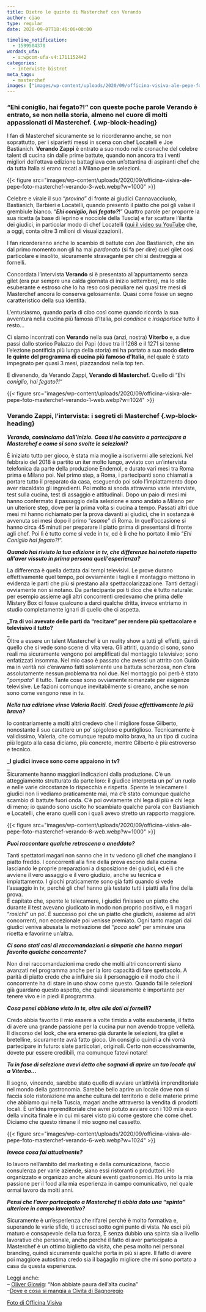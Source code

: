 ```yaml
---
title: Dietro le quinte di Masterchef con Verando
author: ciao
type: regular
date: 2020-09-07T18:46:06+00:00

timeline_notification:
  - 1599504370
wordads_ufa:
  - s:wpcom-ufa-v4:1711152442
categories:
  - interviste bistrot
meta_tags:
  - masterchef
images: ["images/wp-content/uploads/2020/09/officina-visiva-ale-pepe-foto-masterchef-verando-7-web.webp"]
---
```

### &#8220;Ehi coniglio, hai fegato?!&#8221; con queste poche parole Verando è entrato, se non nella storia, almeno nel cuore di molti appassionati di Masterchef. {.wp-block-heading}

I fan di Masterchef sicuramente se lo ricorderanno anche, se non soprattutto, per i siparietti messi in scena con chef Locatelli e Joe Bastianich. **Verando Zappi** è entrato a suo modo nelle cronache del celebre talent di cucina sin dalle prime battute, quando non ancora tra i venti migliori dell’ottava edizione battagliava con un’ottantina di aspiranti chef che da tutta Italia si erano recati a Milano per le selezioni. 


{{< figure src="images/wp-content/uploads/2020/09/officina-visiva-ale-pepe-foto-masterchef-verando-3-web.webp?w=1000" >}}


Celebre e virale il suo “_provino_” di fronte ai giudici Cannavacciuolo, Bastianich, Barbieri e Locatelli, quando presentò il piatto che poi gli valse il grembiule bianco. “_**Ehi coniglio, hai fegato?**_!” Quattro parole per proporre la sua ricetta (a base di leprino e nocciole della Tuscia) e far scattare l’ilarità dei giudici, in particolar modo di chef Locatelli (<a rel="noreferrer noopener" href="https://www.youtube.com/watch?v=A-IWIML1790" target="_blank">qui il video su YouTube</a> che, a oggi, conta oltre 3 milioni di visualizzazioni). 

I fan ricorderanno anche lo scambio di battute con Joe Bastianich, che sin dal primo momento non gli ha mai _perdonato_ (si fa per dire) quel gilet così particolare e insolito, sicuramente stravagante per chi si destreggia ai fornelli.

Concordata l&#8217;intervista **Verando** si è presentato all&#8217;appuntamento senza gilet (era pur sempre una calda giornata di inizio settembre), ma lo stile esuberante e estroso che lo ha reso così peculiare nei quasi tre mesi di Masterchef ancora lo conserva gelosamente. Quasi come fosse un segno caratteristico della sua identità.

L’entusiasmo, quando parla di cibo così come quando ricorda la sua avventura nella cucina più famosa d’Italia, poi _condisce_ e _insaporisce_ tutto il resto…

Ci siamo incontrati con **Verando** nella sua (anzi, nostra) **Viterbo** e, a due passi dallo storico Palazzo dei Papi (dove tra il 1268 e il 1271 si tenne l’elezione pontificia più lunga della storia) mi ha portato a suo modo **dietro le quinte del programma di cucina più famoso d&#8217;Italia**, nel quale è stato impegnato per quasi 3 mesi, piazzandosi nella top ten. 

E divenendo, da Verando Zappi, **Verando di Masterchef.** Quello di &#8220;_Ehi coniglio, hai fegato?!_&#8220;


{{< figure src="images/wp-content/uploads/2020/09/officina-visiva-ale-pepe-foto-masterchef-verando-1-web.webp?w=1024" >}}




### Verando Zappi, l&#8217;intervista: i segreti di Masterchef {.wp-block-heading}

**_Verando, cominciamo dall&#8217;inizio._** **_Cosa ti ha convinto a partecipare a Masterchef e come si sono svolte le selezioni?_**

È iniziato tutto per gioco, è stata mia moglie a iscrivermi alle selezioni. Nel febbraio del 2018 è partito un iter molto lungo, avviato con un&#8217;intervista telefonica da parte della produzione Endemol, e durato vari mesi tra Roma prima e Milano poi. Nel primo step, a Roma, i partecipanti sono chiamati a portare tutto il preparato da casa, eseguendo poi solo l&#8217;impiattamento dopo aver riscaldato gli ingredienti. Poi molto si snoda attraverso varie interviste, test sulla cucina, test di assaggio e attitudinali. Dopo un paio di mesi mi hanno confermato il passaggio della selezione e sono andato a Milano per un ulteriore step, dove per la prima volta si cucina a tempo. Passati altri due mesi mi hanno richiamato per la prova davanti ai giudici, che in sostanza è avvenuta sei mesi dopo il primo &#8220;_esame_&#8221; di Roma. In quell&#8217;occasione si hanno circa 45 minuti per preparare il piatto prima di presentarsi di fronte agli chef. Poi lì è tutto come si vede in tv, ed è lì che ho portato il mio &#8220;_Ehi Coniglio hai fegato?!_&#8220;.

**_Quando hai rivisto la tua edizione in tv, che differenze hai notato rispetto all&#8217;aver vissuto in prima persona quell&#8217;esperienza?_**

La differenza è quella dettata dai tempi televisivi. Le prove durano effettivamente quel tempo, poi ovviamente i tagli e il montaggio mettono in evidenza le parti che più si prestano alla spettacolarizzazione. Tanti dettagli ovviamente non si notano. Da partecipante poi ti dico che è tutto naturale: per esempio assieme agli altri concorrenti credevamo che prima delle Mistery Box ci fosse qualcuno a darci qualche dritta, invece entriamo in studio completamente ignari di quello che ci aspetta.

**_Tra di voi avevate delle parti da &#8220;recitare&#8221; per rendere più spettacolare e televisivo il tutto?  
_**  
Oltre a essere un talent Masterchef è un reality show a tutti gli effetti, quindi quello che si vede sono scene di vita vera. Gli attriti, quando ci sono, sono reali ma sicuramente vengono poi amplificati dal montaggio televisivo; sono enfatizzati insomma. Nel mio caso è passato che avessi un attrito con Guido ma in verità noi c&#8217;eravamo fatti solamente una battuta scherzosa, non c&#8217;era assolutamente nessun problema tra noi due. Nel montaggio poi però è stato &#8220;_pompato_&#8221; il tutto. Tante cose sono ovviamente romanzate per esigenze televisive. Le fazioni comunque inevitabilmente si creano, anche se non sono come vengono rese in tv.

**_Nella tua edizione vinse Valeria Raciti. Credi fosse effettivamente la più brava?_**

Io contrariamente a molti altri credevo che il migliore fosse Gilberto, nonostante il suo carattere un po&#8217; spigoloso e puntiglioso. Tecnicamente è validissimo, Valeria, che comunque reputo molto brava, ha un tipo di cucina più legato alla casa diciamo, più concreto, mentre Gilberto è più estroverso e tecnico. 

**_I giudici invece sono come appaiono in tv?  
_**  
Sicuramente hanno maggiori indicazioni dalla produzione. C&#8217;è un atteggiamento strutturato da parte loro: il giudice interpreta un po&#8217; un ruolo e nelle varie circostanze lo rispecchia e rispetta. Spente le telecamere i giudici non li vediamo praticamente mai, ma c&#8217;è stato comunque qualche scambio di battute fuori onda. C&#8217;è poi ovviamente chi lega di più e chi lega di meno; io quando sono uscito ho scambiato qualche parola con Bastianich e Locatelli, che erano quelli con i quali avevo stretto un rapporto maggiore. 


{{< figure src="images/wp-content/uploads/2020/09/officina-visiva-ale-pepe-foto-masterchef-verando-8-web.webp?w=1000" >}}


**_Puoi raccontare qualche retroscena o aneddoto?_**

Tanti spettatori magari non sanno che in tv vedono gli chef che mangiano il piatto freddo. I concorrenti alla fine della prova escono dalla cucina lasciando le proprie preparazioni a disposizione dei giudici, ed è lì che avviene il vero assaggio e il vero giudizio, anche su tecnica e impiattamento. I giochi praticamente sono già fatti quando si vede l&#8217;assaggio in tv, perché gli chef hanno già testato tutti i piatti alla fine della prova.  
È capitato che, spente le telecamere, i giudici finissero un piatto che durante il test avevano giudicato in modo non proprio positivo, e lì magari &#8220;_rosichi_&#8221; un po&#8217;. È successo poi che un piatto che giudichi, assieme ad altri concorrenti, non eccezionale poi venisse premiato. Ogni tanto magari dai giudici veniva abusata la motivazione del &#8220;_poco sale_&#8221; per sminuire una ricetta e favorirne un&#8217;altra.

**_Ci sono stati casi di raccomandazioni o simpatie che hanno magari favorito qualche concorrente?_**

Non direi raccomandazioni ma credo che molti altri concorrenti siano avanzati nel programma anche per la loro capacità di fare spettacolo. A parità di piatto credo che a influire sia il personaggio e il modo che il concorrente ha di stare in uno show come questo. Quando fai le selezioni già guardano questo aspetto, che quindi sicuramente è importante per tenere vivo e in piedi il programma. 

**_Cosa pensi abbiano visto in te, oltre alle doti ai fornelli?_**

Credo abbia favorito il mio essere a volte timido a volte esuberante, il fatto di avere una grande passione per la cucina pur non avendo troppe velleità. Il discorso del look, che era emerso già durante le selezioni, tra gilet e bretelline, sicuramente avrà fatto gioco. Un consiglio quindi a chi vorrà partecipare in futuro: siate particolari, originali. Certo non eccessivamente, dovete pur essere credibili, ma comunque fatevi notare!

**_Tu in fase di selezione avevi detto che sognavi di aprire un tuo locale qui a Viterbo&#8230;_**

Il sogno, vincendo, sarebbe stato quello di avviare un&#8217;attività imprenditoriale nel mondo della gastronomia. Sarebbe bello aprire un locale dove non si faccia solo ristorazione ma anche cultura del territorio e delle materie prime che abbiamo qui nella Tuscia, magari anche attraverso la vendita di prodotti locali. È un&#8217;idea imprenditoriale che avrei potuto avviare con i 100 mila euro della vincita finale e in cui mi sarei visto più come gestore che come chef. Diciamo che questo rimane il mio sogno nel cassetto.


{{< figure src="images/wp-content/uploads/2020/09/officina-visiva-ale-pepe-foto-masterchef-verando-6-web.webp?w=1024" >}}


**_Invece cosa fai attualmente?_**

Io lavoro nell&#8217;ambìto del marketing e della comunicazione, faccio consulenza per varie aziende, siano essi ristoranti o produttori. Ho organizzato e organizzo anche alcuni eventi gastronomici. Ho unito la mia passione per il food alla mia esperienza in campo comunicativo, nel quale ormai lavoro da molti anni.

**_Pensi che l&#8217;aver partecipato a Masterchef ti abbia dato una &#8220;spinta&#8221; ulteriore in campo lavorativo?_**

Sicuramente è un&#8217;esperienza che rifarei perché è molto formativa e, superando le varie sfide, ti accresci sotto ogni punto di vista. Ne esci più maturo e consapevole della tua forza, È senza dubbio una spinta sia a livello lavorativo che personale, anche perché il fatto di aver partecipato a Masterchef è un ottimo biglietto da visita, che pesa molto nel personal branding, quindi sicuramente qualche porta in più si apre. Il fatto di avere poi maggiore autostima credo sia il bagaglio migliore che mi sono portato a casa da questa esperienza.

Leggi anche:  
&#8211; <a rel="noreferrer noopener" href="https://aleepepe.com/2020/08/10/intervista-oliver-glowig-barrique/" target="_blank">Oliver Glowig</a>: &#8220;Non abbiate paura dell&#8217;alta cucina&#8221;  
&#8211;<a rel="noreferrer noopener" href="https://aleepepe.com/2020/05/25/dove-si-mangia-civita-bagnoregio/" target="_blank">Dove e cosa si mangia a Civita di Bagnoregio </a>

<a href="http://Officina Visiva | Servizi Fotografici per privati e aziendewww.officinavisiva.it" target="_blank" rel="noreferrer noopener">Foto di Officina Visiva </a>